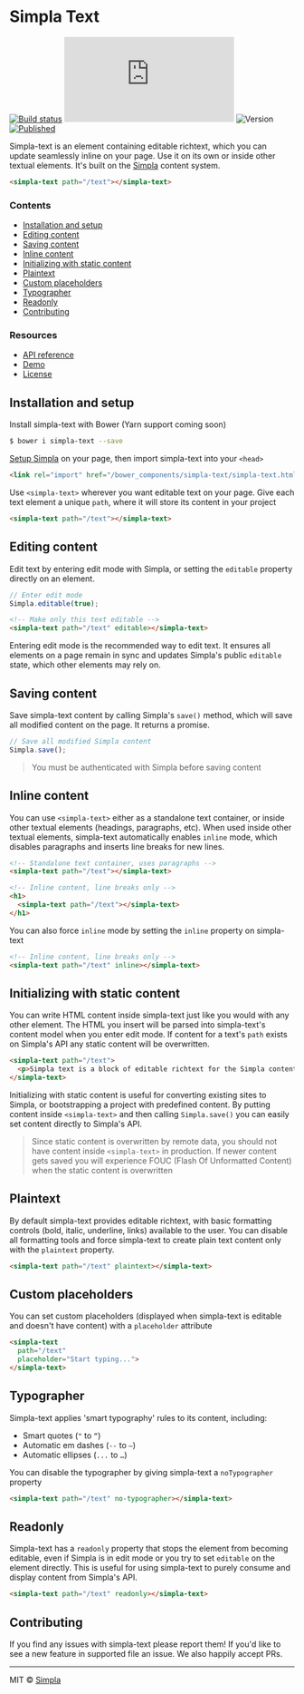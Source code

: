 # Simpla Text
[![Build status][travis-badge]][travis-url] ![Size][size-badge] ![Version][bower-badge] [![Published][webcomponents-badge]][webcomponents-url]

Simpla-text is an element containing editable richtext, which you can update seamlessly inline on your page. Use it on its own or inside other textual elements. It's built on the [Simpla](https://www.simpla.io) content system.

<!---
```
<custom-element-demo>
  <template>
    <script src="../webcomponentsjs/webcomponents-lite.js"></script>
    <script src="https://unpkg.com/simpla@^2.0.0"></script>
    <script>
      Simpla.init('local');
      Simpla.editable(true);
    </script>
    <link rel="import" href="simpla-text.html">
    <style>
      body {
        font-family: sans-serif;
        line-height: 1.6;
        padding: 1rem 0.5rem;
      }
    </style>
    <next-code-block></next-code-block>
  </template>
</custom-element-demo>
```
-->

```html
<simpla-text path="/text"></simpla-text>
```

### Contents

- [Installation and setup](#installation-and-setup)
- [Editing content](#editing-content)
- [Saving content](#saving-content)
- [Inline content](#inline-content)
- [Initializing with static content](#initializing-with-static-content)
- [Plaintext](#plaintext)
- [Custom placeholders](#custom-placeholders)
- [Typographer](#typographer)
- [Readonly](#readonly)
- [Contributing](#contributing)

### Resources

- [API reference][api]
- [Demo][demo]
- [License][license]

## Installation and setup

Install simpla-text with Bower (Yarn support coming soon)

```sh
$ bower i simpla-text --save
```

[Setup Simpla][simpla-setup] on your page, then import simpla-text into your `<head>`

```html
<link rel="import" href="/bower_components/simpla-text/simpla-text.html">
```

Use `<simpla-text>` wherever you want editable text on your page. Give each text element a unique `path`, where it will store its content in your project

```html
<simpla-text path="/text"></simpla-text>
```

## Editing content

Edit text by entering edit mode with Simpla, or setting the `editable` property directly on an element.

```js
// Enter edit mode
Simpla.editable(true);
```

```html
<!-- Make only this text editable -->
<simpla-text path="/text" editable></simpla-text>
```

Entering edit mode is the recommended way to edit text. It ensures all elements on a page remain in sync and updates Simpla's public `editable` state, which other elements may rely on.

## Saving content

Save simpla-text content by calling Simpla's `save()` method, which will save all modified content on the page. It returns a promise.

```js
// Save all modified Simpla content
Simpla.save();
```

> You must be authenticated with Simpla before saving content

## Inline content

You can use `<simpla-text>` either as a standalone text container, or inside other textual elements (headings, paragraphs, etc). When used inside other textual elements, simpla-text automatically enables `inline` mode, which disables paragraphs and inserts line breaks for new lines.

```html
<!-- Standalone text container, uses paragraphs -->
<simpla-text path="/text"></simpla-text>

<!-- Inline content, line breaks only -->
<h1>
  <simpla-text path="/text"></simpla-text>
</h1>
```

You can also force `inline` mode by setting the `inline` property on simpla-text

```html
<!-- Inline content, line breaks only -->
<simpla-text path="/text" inline></simpla-text>
```

## Initializing with static content

You can write HTML content inside simpla-text just like you would with any other element. The HTML you insert will be parsed into simpla-text's content model when you enter edit mode. If content for a text's `path` exists on Simpla's API any static content will be overwritten.

```html
<simpla-text path="/text">
  <p>Simpla text is a block of editable richtext for the Simpla content system</p>
</simpla-text>
```

Initializing with static content is useful for converting existing sites to Simpla, or bootstrapping a project with predefined content. By putting content inside `<simpla-text>` and then calling `Simpla.save()` you can easily set content directly to Simpla's API.

> Since static content is overwritten by remote data, you should not have content inside `<simpla-text>` in production. If newer content gets saved you will experience FOUC (Flash Of Unformatted Content) when the static content is overwritten

## Plaintext

By default simpla-text provides editable richtext, with basic formatting controls (bold, italic, underline, links) available to the user. You can disable all formatting tools and force simpla-text to create plain text content only with the `plaintext` property.

```html
<simpla-text path="/text" plaintext></simpla-text>
```

## Custom placeholders

You can set custom placeholders (displayed when simpla-text is editable and doesn't have content) with a `placeholder` attribute

```html
<simpla-text 
  path="/text" 
  placeholder="Start typing...">
</simpla-text>
```

## Typographer

Simpla-text applies 'smart typography' rules to its content, including:

- Smart quotes (`"` to `“`)
- Automatic em dashes (`--` to `—`)
- Automatic ellipses (`...` to `…`)

You can disable the typographer by giving simpla-text a `noTypographer` property

```html
<simpla-text path="/text" no-typographer></simpla-text>
```

## Readonly

Simpla-text has a `readonly` property that stops the element from becoming editable, even if Simpla is in edit mode or you try to set `editable` on the element directly. This is useful for using simpla-text to purely consume and display content from Simpla's API.

```html
<simpla-text path="/text" readonly></simpla-text>
```

## Contributing

If you find any issues with simpla-text please report them! If you'd like to see a new feature in supported file an issue. We also happily accept PRs. 

***

MIT © [Simpla][simpla]

[simpla]: https://www.simpla.io
[simpla-setup]: https://docs.simpla.io/guides/get-started.htlm

[api]: https://www.webcomponents.org/element/simplaio/simpla-text/page/API.md
[demo]: https://www.webcomponents.org/element/simplaio/simpla-text/demo/demo/index.html
[license]: https://github.com/simplaio/simpla-text/blob/master/LICENSE

[bower-badge]: https://img.shields.io/bower/v/simpla-text.svg
[travis-badge]: https://img.shields.io/travis/simplaio/simpla-text.svg
[travis-url]: https://travis-ci.org/simplaio/simpla-text
[size-badge]: http://img.badgesize.io/simplaio/simpla-img/master/simpla-text.html?compression=gzip&label=render_bundle_%28gzip%29
[webcomponents-badge]: https://img.shields.io/badge/webcomponents.org-published-blue.svg
[webcomponents-url]: https://www.webcomponents.org/element/simplaio/simpla-text

